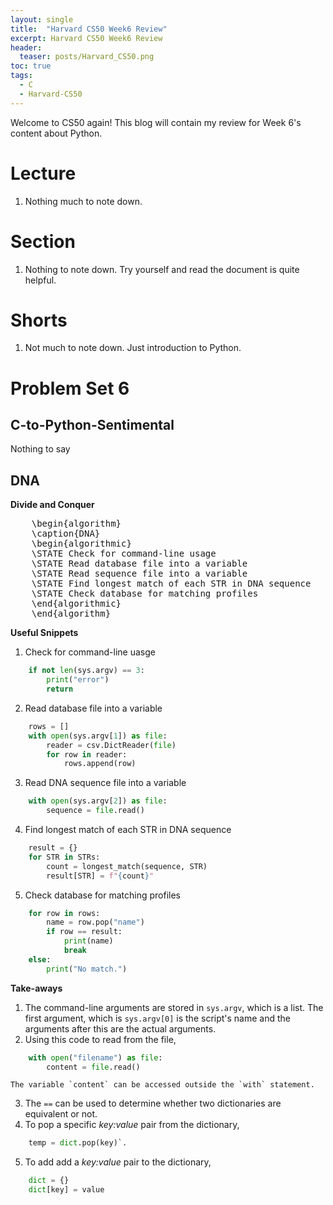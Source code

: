 ```yaml
---
layout: single
title:  "Harvard CS50 Week6 Review"
excerpt: Harvard CS50 Week6 Review
header:
  teaser: posts/Harvard_CS50.png
toc: true
tags:
  - C
  - Harvard-CS50
---
```


Welcome to CS50 again! This blog will contain my review for Week 6's content about Python.

# Lecture
1. Nothing much to note down.

# Section
1. Nothing to note down. Try yourself and read the document is quite helpful.

# Shorts
1. Not much to note down. Just introduction to Python.

# Problem Set 6
## C-to-Python-Sentimental
Nothing to say

## DNA
**Divide and Conquer**
<pre id="dna" class="pseudocode">
    \begin{algorithm}
    \caption{DNA}
    \begin{algorithmic}
    \STATE Check for command-line usage
    \STATE Read database file into a variable
    \STATE Read sequence file into a variable
    \STATE Find longest match of each STR in DNA sequence
    \STATE Check database for matching profiles
    \end{algorithmic}
    \end{algorithm}
</pre>

**Useful Snippets**
1. Check for command-line uasge
```python
    if not len(sys.argv) == 3:
        print("error")
        return
```
2. Read database file into a variable
```python
    rows = []
    with open(sys.argv[1]) as file:
        reader = csv.DictReader(file)
        for row in reader:
            rows.append(row)
```
3. Read DNA sequence file into a variable
```python
    with open(sys.argv[2]) as file:
        sequence = file.read()
```
4. Find longest match of each STR in DNA sequence
```python
    result = {}
    for STR in STRs:
        count = longest_match(sequence, STR)
        result[STR] = f"{count}"
```
5. Check database for matching profiles
```python
    for row in rows:
        name = row.pop("name")
        if row == result:
            print(name)
            break
    else:
        print("No match.")
```

**Take-aways**
1. The command-line arguments are stored in `sys.argv`, which is a list. The first argument, which is `sys.argv[0]` is the script's name and the arguments after this are the actual arguments.
2. Using this code to read from the file,
```python
    with open("filename") as file:
        content = file.read()
```
    The variable `content` can be accessed outside the `with` statement.
3. The `==` can be used to determine whether two dictionaries are equivalent or not.
4. To pop a specific *key:value* pair from the dictionary, 
```python
    temp = dict.pop(key)`.  
```
5. To add add a *key:value* pair to the dictionary,
```python
    dict = {}
    dict[key] = value
```
